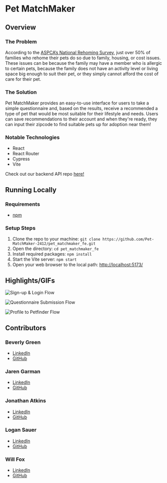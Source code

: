 # Pet MatchMaker

## Overview

### The Problem

According to the [ASPCA’s National Rehoming Survey,](https://file.scirp.org/pdf/OJAS_2015100914300959.pdf) just over 50% of families who rehome their pets do so due to family, housing, or cost issues. These issues can be because the family may have a member who is allergic to certain pets, because the family does not have an activity level or living space big enough to suit their pet, or they simply cannot afford the cost of care for their pet.

### The Solution

Pet MatchMaker provides an easy-to-use interface for users to take a simple questionnaire and, based on the results, receive a recommended a type of pet that would be most suitable for their lifestyle and needs. Users can save recommendations to their account and when they're ready, they can input their zipcode to find suitable pets up for adoption near them!

### Notable Technologies

- React
- React Router
- Cypress
- Vite

Check out our backend API repo [here!](https://github.com/Pet-MatchMaker-2412/pet_matchmaker_be)

## Running Locally

### Requirements

- [npm](https://docs.npmjs.com/downloading-and-installing-node-js-and-npm)

### Setup Steps

1. Clone the repo to your machine: `git clone https://github.com/Pet-MatchMaker-2412/pet_matchmaker_fe.git`
2. Open the directory: `cd pet_matchmaker_fe`
3. Install required packages: `npm install`
4. Start the Vite server: `npm start`
5. Open your web browser to the local path: [http://localhost:5173/](http://localhost:5173/)

## Highlights/GIFs

![Sign-up & Login Flow](public/assets/login_flow.webp)

![Questionnaire Submission Flow](public/assets/questionnaire_flow.webp)

![Profile to Petfinder Flow](public/assets/petfinder_flow.webp)

## Contributors

### Beverly Green

- [LinkedIn](https://www.linkedin.com/in/beverlylouisegreen/)
- [GitHub](https://github.com/bevgreen)

### Jaren Garman

- [LinkedIn](https://www.linkedin.com/in/jarengarman/)
- [GitHub](https://github.com/JarenGarman)

### Jonathan Atkins

- [LinkedIn](https://www.linkedin.com/in/jonathanjatkins/)
- [GitHub](https://github.com/Jonathan-Atkins)

### Logan Sauer

- [LinkedIn](https://www.linkedin.com/in/ldsauer/)
- [GitHub](https://github.com/ldsauer)

### Will Fox

- [LinkedIn](https://www.linkedin.com/in/williammacdonaldfox/)
- [GitHub](https://github.com/willfox0409)
